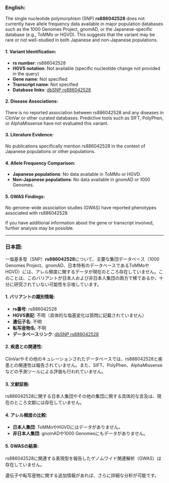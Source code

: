 ### English:
The single nucleotide polymorphism (SNP) **rs886042528** does not currently have allele frequency data available in major population databases such as the 1000 Genomes Project, gnomAD, or the Japanese-specific database (e.g., ToMMo or HGVD). This suggests that the variant may be rare or not well-studied in both Japanese and non-Japanese populations.

#### 1. Variant Identification:
- **rs number**: rs886042528
- **HGVS notation**: Not available (specific nucleotide change not provided in the query)
- **Gene name**: Not specified
- **Transcript name**: Not specified
- **Database links**: [dbSNP rs886042528](https://www.ncbi.nlm.nih.gov/snp/rs886042528)

#### 2. Disease Associations:
There is no reported association between rs886042528 and any diseases in ClinVar or other curated databases. Predictive tools such as SIFT, PolyPhen, or AlphaMissense have not evaluated this variant.

#### 3. Literature Evidence:
No publications specifically mention rs886042528 in the context of Japanese populations or other populations.

#### 4. Allele Frequency Comparison:
- **Japanese populations**: No data available in ToMMo or HGVD.
- **Non-Japanese populations**: No data available in gnomAD or 1000 Genomes.

#### 5. GWAS Findings:
No genome-wide association studies (GWAS) have reported phenotypes associated with rs886042528.

If you have additional information about the gene or transcript involved, further analysis may be possible.

---

### 日本語:
一塩基多型（SNP）**rs886042528**について、主要な集団データベース（1000 Genomes Project、gnomAD、日本特有のデータベースであるToMMoやHGVD）には、アレル頻度に関するデータが現在のところ存在していません。このことは、このバリアントが日本人および非日本人集団の両方で稀であるか、十分に研究されていない可能性を示唆しています。

#### 1. バリアントの識別情報:
- **rs番号**: rs886042528
- **HGVS表記**: 不明（具体的な塩基変化は質問に記載されていません）
- **遺伝子名**: 不明
- **転写産物名**: 不明
- **データベースリンク**: [dbSNP rs886042528](https://www.ncbi.nlm.nih.gov/snp/rs886042528)

#### 2. 疾患との関連性:
ClinVarやその他のキュレーションされたデータベースでは、rs886042528と疾患との関連性は報告されていません。また、SIFT、PolyPhen、AlphaMissenseなどの予測ツールによる評価も行われていません。

#### 3. 文献証拠:
rs886042528に関する日本人集団やその他の集団に関する具体的な言及は、現在のところ文献には存在していません。

#### 4. アレル頻度の比較:
- **日本人集団**: ToMMoやHGVDにはデータがありません。
- **非日本人集団**: gnomADや1000 Genomesにもデータがありません。

#### 5. GWASの結果:
rs886042528に関連する表現型を報告したゲノムワイド関連解析（GWAS）は存在していません。

遺伝子や転写産物に関する追加情報があれば、さらに詳細な分析が可能です。

